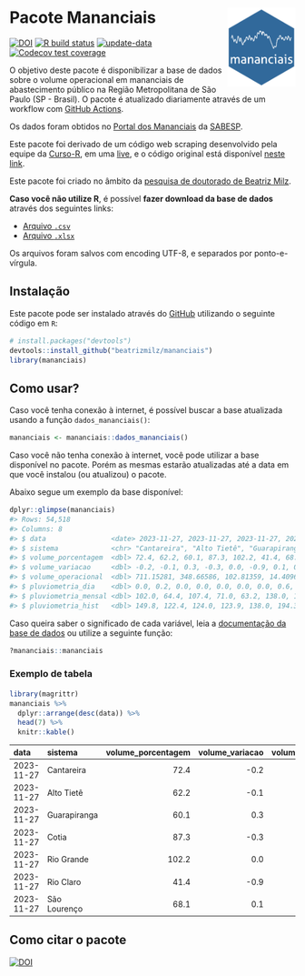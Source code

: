 
<!-- README.md is generated from README.Rmd. Please edit that file -->

# Pacote Mananciais <img src="man/figures/hexlogo.png" align="right" width = "120px"/>

<!-- badges: start -->

[![DOI](https://zenodo.org/badge/DOI/10.5281/zenodo.4733056.svg)](https://doi.org/10.5281/zenodo.4733056)
[![R build
status](https://github.com/beatrizmilz/mananciais/workflows/R-CMD-check/badge.svg)](https://github.com/beatrizmilz/mananciais/actions)
[![update-data](https://github.com/beatrizmilz/mananciais/actions/workflows/2-update_data.yaml/badge.svg)](https://github.com/beatrizmilz/mananciais/actions/workflows/2-update_data.yaml)
[![Codecov test
coverage](https://codecov.io/gh/beatrizmilz/mananciais/branch/master/graph/badge.svg)](https://codecov.io/gh/beatrizmilz/mananciais?branch=master)
<!-- badges: end -->

O objetivo deste pacote é disponibilizar a base de dados sobre o volume
operacional em mananciais de abastecimento público na Região
Metropolitana de São Paulo (SP - Brasil). O pacote é atualizado
diariamente através de um workflow com [GitHub
Actions](https://github.com/beatrizmilz/mananciais/actions).

Os dados foram obtidos no [Portal dos
Mananciais](http://mananciais.sabesp.com.br/Situacao) da
[SABESP](http://site.sabesp.com.br/site/Default.aspx).

Este pacote foi derivado de um código web scraping desenvolvido pela
equipe da [Curso-R](https://www.curso-r.com/), em uma
[live](https://youtu.be/jvZIxrMmOcQ), e o código original está
disponível [neste
link](https://github.com/curso-r/lives/blob/master/drafts/20200730_scraper_sabesp.R).

Este pacote foi criado no âmbito da [pesquisa de doutorado de Beatriz
Milz](https://beatrizmilz.github.io/tese/).

**Caso você não utilize R**, é possível **fazer download da base de
dados** através dos seguintes links:

- [Arquivo
  `.csv`](https://github.com/beatrizmilz/mananciais/raw/master/inst/extdata/mananciais.csv)
- [Arquivo
  `.xlsx`](https://github.com/beatrizmilz/mananciais/blob/master/inst/extdata/mananciais.xlsx?raw=true)

Os arquivos foram salvos com encoding UTF-8, e separados por
ponto-e-vírgula.

## Instalação

Este pacote pode ser instalado através do [GitHub](https://github.com/)
utilizando o seguinte código em `R`:

``` r
# install.packages("devtools")
devtools::install_github("beatrizmilz/mananciais")
library(mananciais)
```

## Como usar?

Caso você tenha conexão à internet, é possível buscar a base atualizada
usando a função `dados_mananciais()`:

``` r
mananciais <- mananciais::dados_mananciais() 
```

Caso você não tenha conexão à internet, você pode utilizar a base
disponível no pacote. Porém as mesmas estarão atualizadas até a data em
que você instalou (ou atualizou) o pacote.

Abaixo segue um exemplo da base disponível:

``` r
dplyr::glimpse(mananciais)
#> Rows: 54,518
#> Columns: 8
#> $ data                <date> 2023-11-27, 2023-11-27, 2023-11-27, 2023-11-27, 2…
#> $ sistema             <chr> "Cantareira", "Alto Tietê", "Guarapiranga", "Cotia…
#> $ volume_porcentagem  <dbl> 72.4, 62.2, 60.1, 87.3, 102.2, 41.4, 68.1, 72.6, 6…
#> $ volume_variacao     <dbl> -0.2, -0.1, 0.3, -0.3, 0.0, -0.9, 0.1, 0.0, 0.0, 0…
#> $ volume_operacional  <dbl> 711.15281, 348.66586, 102.81359, 14.40963, 114.679…
#> $ pluviometria_dia    <dbl> 0.0, 0.2, 0.0, 0.0, 0.0, 0.0, 0.0, 0.6, 6.2, 5.8, …
#> $ pluviometria_mensal <dbl> 102.0, 64.4, 107.4, 71.0, 63.2, 138.0, 136.8, 102.…
#> $ pluviometria_hist   <dbl> 149.8, 122.4, 124.0, 123.9, 138.0, 194.3, 150.4, 1…
```

Caso queira saber o significado de cada variável, leia a [documentação
da base de
dados](https://beatrizmilz.github.io/mananciais/reference/mananciais.html)
ou utilize a seguinte função:

``` r
?mananciais::mananciais
```

### Exemplo de tabela

``` r
library(magrittr)
mananciais %>% 
  dplyr::arrange(desc(data)) %>% 
  head(7) %>%
  knitr::kable()
```

| data       | sistema      | volume_porcentagem | volume_variacao | volume_operacional | pluviometria_dia | pluviometria_mensal | pluviometria_hist |
|:-----------|:-------------|-------------------:|----------------:|-------------------:|-----------------:|--------------------:|------------------:|
| 2023-11-27 | Cantareira   |               72.4 |            -0.2 |          711.15281 |              0.0 |               102.0 |             149.8 |
| 2023-11-27 | Alto Tietê   |               62.2 |            -0.1 |          348.66586 |              0.2 |                64.4 |             122.4 |
| 2023-11-27 | Guarapiranga |               60.1 |             0.3 |          102.81359 |              0.0 |               107.4 |             124.0 |
| 2023-11-27 | Cotia        |               87.3 |            -0.3 |           14.40963 |              0.0 |                71.0 |             123.9 |
| 2023-11-27 | Rio Grande   |              102.2 |             0.0 |          114.67957 |              0.0 |                63.2 |             138.0 |
| 2023-11-27 | Rio Claro    |               41.4 |            -0.9 |            5.65741 |              0.0 |               138.0 |             194.3 |
| 2023-11-27 | São Lourenço |               68.1 |             0.1 |           60.48643 |              0.0 |               136.8 |             150.4 |

## Como citar o pacote

[![DOI](https://zenodo.org/badge/DOI/10.5281/zenodo.4733056.svg)](https://doi.org/10.5281/zenodo.4733056)
